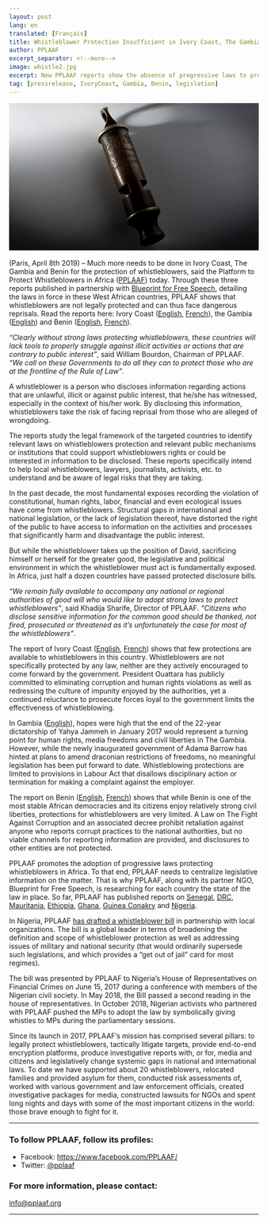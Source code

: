 ```yaml
---
layout: post
lang: en
translated: [Français]
title: Whistleblower Protection Insufficient in Ivory Coast, The Gambia and Benin
author: PPLAAF
excerpt_separator: <!--more-->
image: whistle2.jpg
excerpt: New PPLAAF reports show the absence of progressive laws to protect whistleblowers
tag: [pressrelease, IvoryCoast, Gambia, Benin, legislation]
---
```


<img class="img-responsive img-post center-block" src="/assets/images/posts/whistle2.jpg"> 

(Paris, April 8th 2019) – Much more needs to be done in Ivory Coast, The Gambia and Benin for the protection of whistleblowers, said the Platform to Protect Whistleblowers in Africa ([PPLAAF](https://pplaaf.org/)) today. Through these three reports published in partnership with [Blueprint for Free Speech](https://blueprintforfreespeech.net), detailing the laws in force in these West African countries, PPLAAF shows that whistleblowers are not legally protected and can thus face dangerous reprisals. Read the reports here:  Ivory Coast ([English](https://pplaaf.org/country/cotedivoire.html), [French](https://pplaaf.org/fr/country/cotedivoire.html)), the Gambia ([English](https://pplaaf.org/country/gambia.html)) and Benin ([English](https://pplaaf.org/country/benin.html), [French](https://pplaaf.org/fr/country/benin.html)).

_“Clearly without strong laws protecting whistleblowers, these countries will lack tools to properly struggle against illicit activities or actions that are contrary to public interest”_, said William Bourdon, Chairman of PPLAAF. _“We call on these Governments to do all they can to protect those who are at the frontline of the Rule of Law”_. 

A whistleblower is a person who discloses information regarding actions that are unlawful, illicit or against public interest, that he/she has witnessed, especially in the context of his/her work. By disclosing this information, whistleblowers take the risk of facing reprisal from those who are alleged of wrongdoing.

The reports study the legal framework of the targeted countries to identify relevant laws on whistleblowers protection and relevant public mechanisms or institutions that could support whistleblowers rights or could be interested in information to be disclosed. These reports specifically intend to help local whistleblowers, lawyers, journalists, activists, etc. to understand and be aware of legal risks that they are taking. 

In the past decade, the most fundamental exposes recording the violation of constitutional, human rights, labor, financial and even ecological issues have come from whistleblowers.  Structural gaps in international and national legislation, or the lack of legislation thereof, have distorted the right of the public to have access to information on the activities and processes that significantly harm and disadvantage the public interest. 

But while the whistleblower takes up the position of David, sacrificing himself or herself for the greater good, the legislative and political environment in which the whistleblower must act is fundamentally exposed. In Africa, just half a dozen countries have passed protected disclosure bills.

_“We remain fully available to accompany any national or regional authorities of good will who would like to adopt strong laws to protect whistleblowers”_, said Khadija Sharife, Director of PPLAAF. _“Citizens who disclose sensitive information for the common good should be thanked, not fired, prosecuted or threatened as it’s unfortunately the case for most of the whistleblowers”_. 

The report of Ivory Coast ([English](https://pplaaf.org/country/cotedivoire.html), [French](https://pplaaf.org/fr/country/cotedivoire.html)) shows that few protections are available to whistleblowers in this country. Whistleblowers are not specifically protected by any law, neither are they actively encouraged to come forward by the government. President Ouattara has publicly committed to eliminating corruption and human rights violations as well as redressing the culture of impunity enjoyed by the authorities, yet a continued reluctance to prosecute forces loyal to the government limits the effectiveness of whistleblowing.

In Gambia ([English](https://pplaaf.org/country/gambia.html)), hopes were high that the end of the 22-year dictatorship of Yahya Jammeh in January 2017 would represent a turning point for human rights, media freedoms and civil liberties in The Gambia. However, while the newly inaugurated government of Adama Barrow has hinted at plans to amend draconian restrictions of freedoms, no meaningful legislation has been put forward to date. Whistleblowing protections are limited to provisions in Labour Act that disallows disciplinary action or termination for making a complaint against the employer. 

The report on Benin ([English](https://pplaaf.org/country/benin.html), [French](https://pplaaf.org/fr/country/benin.html)) shows that while Benin is one of the most stable African democracies and its citizens enjoy relatively strong civil liberties, protections for whistleblowers are very limited. A Law on The Fight Against Corruption and an associated decree prohibit retaliation against anyone who reports corrupt practices to the national authorities, but no viable channels for reporting information are provided, and disclosures to other entities are not protected.

PPLAAF promotes the adoption of progressive laws protecting whistleblowers in Africa. To that end, PPLAAF needs to centralize legislative information on the matter. That is why PPLAAF, along with its partner NGO, Blueprint for Free Speech, is researching for each country the state of the law in place. So far, PPLAAF has published reports on [Senegal](https://pplaaf.org/country/senegal.html), [DRC](https://pplaaf.org/country/drc.html), [Mauritania](https://pplaaf.org/country/mauritania.html), [Ethiopia](https://pplaaf.org/country/ethiopia.html), [Ghana](https://pplaaf.org/country/ghana.html), [Guinea Conakry](https://pplaaf.org/country/guinea.html) and [Nigeria](https://pplaaf.org/country/nigeria.html).

In Nigeria, PPLAAF [has drafted a whistleblower bill](https://pplaaf.org/2017/06/15/nigerian-parliament.html) in partnership with local organizations. The bill is a global leader in terms of broadening the definition and scope of whistleblower protection as well as addressing issues of military and national security (that would ordinarily supersede such legislations, and which provides a “get out of jail” card for most regimes). 

The bill was presented by PPLAAF to Nigeria’s House of Representatives on Financial Crimes on June 15, 2017 during a conference with members of the Nigerian civil society. In May 2018, the Bill passed a second reading in the house of representatives. In October 2018, Nigerian activists who partnered with PPLAAF pushed the MPs to adopt the law by symbolically giving whistles to MPs during the parliamentary sessions. 

Since its launch in 2017, PPLAAF’s mission has comprised several pillars: to legally protect whistleblowers, tactically litigate targets, provide end-to-end encryption platforms, produce investigative reports with, or for, media and citizens and legislatively change systemic gaps in national and international laws. To date we have supported about 20 whistleblowers, relocated families and provided asylum for them, conducted risk assessments of, worked with various government and law enforcement officials, created investigative packages for media, constructed lawsuits for NGOs and spent long nights and days with some of the most important citizens in the world: those brave enough to fight for it. 




----------------------

### To follow PPLAAF, follow its profiles:
- Facebook: <https://www.facebook.com/PPLAAF/>
- Twitter: [@pplaaf](https://twitter.com/pplaaf)

### For more information, please contact:
[info@pplaaf.org](mailto:info@pplaaf.org ) 




-----
